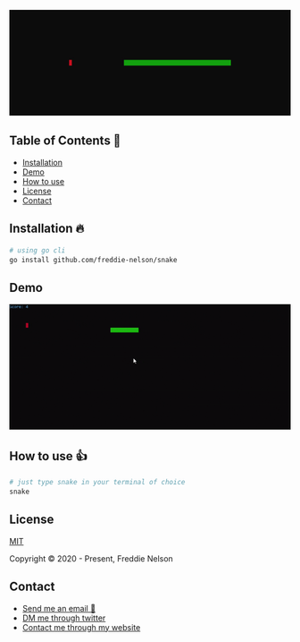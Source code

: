 ![snake](https://raw.githubusercontent.com/freddie-nelson/snake/main/logo.jpg)

## Table of Contents 📰

* [Installation](#installation)
* [Demo](#Demo)
* [How to use](#getting-started)
* [License](#license)
* [Contact](#contact)

## Installation 🔥
```bash
# using go cli
go install github.com/freddie-nelson/snake
```

## Demo
![snake](https://raw.githubusercontent.com/freddie-nelson/snake/main/demo.gif)

## How to use 👍

```bash
# just type snake in your terminal of choice
snake
```

## License

[MIT](https://opensource.org/licenses/MIT)

Copyright © 2020 - Present, Freddie Nelson

## Contact

* [Send me an email 📧](mailto:freddie0208@hotmail.com)
* [DM me through twitter](https://twitter.com/freddie_dev)
* [Contact me through my website](https://freddienelson.co.uk)